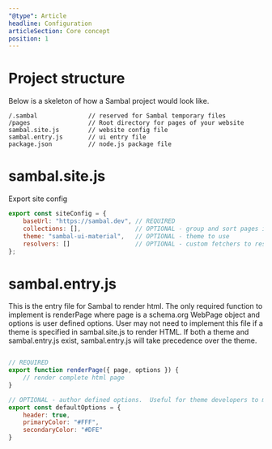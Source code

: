 ```yaml
---
"@type": Article
headline: Configuration
articleSection: Core concept
position: 1
---
```


# Project structure

Below is a skeleton of how a Sambal project would look like.

```text
/.sambal              // reserved for Sambal temporary files
/pages                // Root directory for pages of your website
sambal.site.js        // website config file
sambal.entry.js       // ui entry file
package.json          // node.js package file
```

# sambal.site.js

Export site config

```js
export const siteConfig = {
    baseUrl: "https://sambal.dev", // REQUIRED
    collections: [],               // OPTIONAL - group and sort pages into collections
    theme: "sambal-ui-material",   // OPTIONAL - theme to use
    resolvers: []                  // OPTIONAL - custom fetchers to resolve uri
};

```

# sambal.entry.js

This is the entry file for Sambal to render html.  The only required function to implement is renderPage where page is a schema.org WebPage object and options is user defined options.  User may not need to implement this file if a theme is specified in sambal.site.js to render HTML.  If both a theme and sambal.entry.js exist, sambal.entry.js will take precedence over the theme.  

```js

// REQUIRED
export function renderPage({ page, options }) {
    // render complete html page
}

// OPTIONAL - author defined options.  Useful for theme developers to make their theme customizable
export const defaultOptions = {
    header: true,
    primaryColor: "#FFF",
    secondaryColor: "#DFE"
}

```
